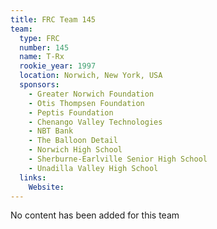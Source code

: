 ```yaml
---
title: FRC Team 145
team:
  type: FRC
  number: 145
  name: T-Rx
  rookie_year: 1997
  location: Norwich, New York, USA
  sponsors:
    - Greater Norwich Foundation
    - Otis Thompsen Foundation
    - Peptis Foundation
    - Chenango Valley Technologies
    - NBT Bank
    - The Balloon Detail
    - Norwich High School
    - Sherburne-Earlville Senior High School
    - Unadilla Valley High School
  links:
    Website: 
---
```

No content has been added for this team